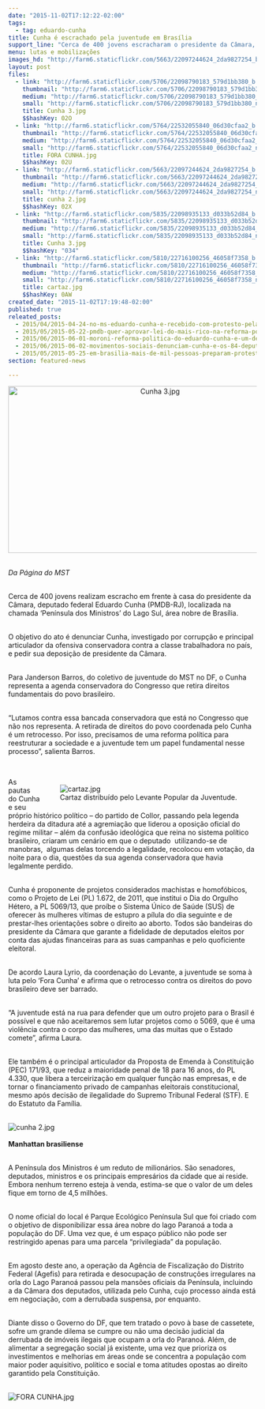 ```yaml
---
date: "2015-11-02T17:12:22-02:00"
tags:
  - tag: eduardo-cunha
title: Cunha é escrachado pela juventude em Brasília
support_line: "Cerca de 400 jovens escracharam o presidente da Câmara, deputado federal Eduardo Cunha (PMDB-RJ) em sua casa, localizada na chamada ‘Península dos Ministros’ do Lago Sul, em Brasília."
menu: lutas e mobilizações
images_hd: "http://farm6.staticflickr.com/5663/22097244624_2da9827254_b.jpg"
layout: post
files:
  - link: "http://farm6.staticflickr.com/5706/22098790183_579d1bb380_b.jpg"
    thumbnail: "http://farm6.staticflickr.com/5706/22098790183_579d1bb380_t.jpg"
    medium: "http://farm6.staticflickr.com/5706/22098790183_579d1bb380_z.jpg"
    small: "http://farm6.staticflickr.com/5706/22098790183_579d1bb380_n.jpg"
    title: Cunha 3.jpg
    $$hashKey: 02O
  - link: "http://farm6.staticflickr.com/5764/22532055840_06d30cfaa2_b.jpg"
    thumbnail: "http://farm6.staticflickr.com/5764/22532055840_06d30cfaa2_t.jpg"
    medium: "http://farm6.staticflickr.com/5764/22532055840_06d30cfaa2_z.jpg"
    small: "http://farm6.staticflickr.com/5764/22532055840_06d30cfaa2_n.jpg"
    title: FORA CUNHA.jpg
    $$hashKey: 02U
  - link: "http://farm6.staticflickr.com/5663/22097244624_2da9827254_b.jpg"
    thumbnail: "http://farm6.staticflickr.com/5663/22097244624_2da9827254_t.jpg"
    medium: "http://farm6.staticflickr.com/5663/22097244624_2da9827254_z.jpg"
    small: "http://farm6.staticflickr.com/5663/22097244624_2da9827254_n.jpg"
    title: cunha 2.jpg
    $$hashKey: 02X
  - link: "http://farm6.staticflickr.com/5835/22098935133_d033b52d84_b.jpg"
    thumbnail: "http://farm6.staticflickr.com/5835/22098935133_d033b52d84_t.jpg"
    medium: "http://farm6.staticflickr.com/5835/22098935133_d033b52d84_z.jpg"
    small: "http://farm6.staticflickr.com/5835/22098935133_d033b52d84_n.jpg"
    title: Cunha 3.jpg
    $$hashKey: "034"
  - link: "http://farm6.staticflickr.com/5810/22716100256_46058f7358_b.jpg"
    thumbnail: "http://farm6.staticflickr.com/5810/22716100256_46058f7358_t.jpg"
    medium: "http://farm6.staticflickr.com/5810/22716100256_46058f7358_z.jpg"
    small: "http://farm6.staticflickr.com/5810/22716100256_46058f7358_n.jpg"
    title: cartaz.jpg
    $$hashKey: 0AW
created_date: "2015-11-02T17:19:48-02:00"
published: true
releated_posts:
  - 2015/04/2015-04-24-no-ms-eduardo-cunha-e-recebido-com-protesto-pela-classe-trabalhadora.md
  - 2015/05/2015-05-22-pmdb-quer-aprovar-lei-do-mais-rico-na-reforma-politica.md
  - 2015/06/2015-06-01-moroni-reforma-politica-do-eduardo-cunha-e-um-deboche-com-o-povo-brasileiro.md
  - 2015/06/2015-06-02-movimentos-sociais-denunciam-cunha-e-os-84-deputados-que-mudaram-seus-votos.md
  - 2015/05/2015-05-25-em-brasilia-mais-de-mil-pessoas-preparam-protesto-contra-pec-da-corrupcao.md
section: featured-news

---
```

<p style="text-align:center"><img alt="Cunha 3.jpg" height="338" src="http://farm6.staticflickr.com/5706/22098790183_579d1bb380_b.jpg" width="600" /></p>

<p><br />
<em>Da P&aacute;gina do MST</em></p>

<p><br />
Cerca de 400 jovens realizam escracho em frente &agrave; casa do presidente da C&acirc;mara, deputado federal Eduardo Cunha (PMDB-RJ), localizada na chamada &lsquo;Pen&iacute;nsula dos Ministros&rsquo; do Lago Sul, &aacute;rea nobre de Bras&iacute;lia.</p>

<p><br />
O objetivo do ato &eacute; denunciar Cunha, investigado por corrup&ccedil;&atilde;o e principal articulador da ofensiva conservadora contra a classe trabalhadora no pa&iacute;s, e pedir sua deposi&ccedil;&atilde;o de presidente da C&acirc;mara.</p>

<p><br />
Para Janderson Barros, do coletivo de juventude do MST no DF, o Cunha representa a agenda conservadora do Congresso que retira direitos fundamentais do povo brasileiro.</p>

<p><br />
&ldquo;Lutamos contra essa bancada conservadora que est&aacute; no Congresso que n&atilde;o nos representa. A retirada de direitos do povo coordenada pelo Cunha &eacute; um retrocesso. Por isso, precisamos de uma reforma pol&iacute;tica para reestruturar a sociedade e a juventude tem um papel fundamental nesse processo&rdquo;, salienta Barros.</p>

<p>&nbsp;</p>

<figure class="image" style="float:right"><img alt="cartaz.jpg" src="http://farm6.staticflickr.com/5810/22716100256_46058f7358_b.jpg" />
<figcaption>Cartaz distribu&iacute;do pelo Levante Popular da Juventude.</figcaption>
</figure>

<p>As pautas do Cunha e seu pr&oacute;prio hist&oacute;rico pol&iacute;tico &ndash; do partido de Collor, passando pela legenda herdeira da ditadura at&eacute; a agremia&ccedil;&atilde;o que liderou a oposi&ccedil;&atilde;o oficial do regime militar &ndash; al&eacute;m da confus&atilde;o ideol&oacute;gica que reina no sistema pol&iacute;tico brasileiro, criaram um cen&aacute;rio em que o deputado &nbsp;utilizando-se de manobras, &nbsp;algumas delas torcendo a legalidade, recolocou em vota&ccedil;&atilde;o, da noite para o dia, quest&otilde;es da sua agenda conservadora que havia legalmente perdido.</p>

<p><br />
Cunha &eacute; proponente de projetos considerados machistas e homof&oacute;bicos, como o Projeto de Lei (PL) 1.672, de 2011, que institui o Dia do Orgulho H&eacute;tero, a PL 5069/13, que pro&iacute;be o Sistema &Uacute;nico de Sa&uacute;de (SUS) de oferecer &agrave;s mulheres v&iacute;timas de estupro a p&iacute;lula do dia seguinte e de prestar-lhes orienta&ccedil;&otilde;es sobre o direito ao aborto. Todos s&atilde;o bandeiras do presidente da C&acirc;mara que garante a fidelidade de deputados eleitos por conta das ajudas financeiras para as suas campanhas e pelo quoficiente eleitoral.</p>

<p><br />
De acordo Laura Lyrio, da coordena&ccedil;&atilde;o do Levante, a juventude se soma &agrave; luta pelo &lsquo;Fora Cunha&rsquo; e afirma que o retrocesso contra os direitos do povo brasileiro deve ser barrado.</p>

<p><br />
&ldquo;A juventude est&aacute; na rua para defender que um outro projeto para o Brasil &eacute; poss&iacute;vel e que n&atilde;o aceitaremos sem lutar projetos como o 5069, que &eacute; uma viol&ecirc;ncia contra o corpo das mulheres, uma das muitas que o Estado comete&rdquo;, afirma Laura.</p>

<p><br />
Ele tamb&eacute;m &eacute; o principal articulador da Proposta de Emenda &agrave; Constitui&ccedil;&atilde;o (PEC) 171/93, que reduz a maioridade penal de 18 para 16 anos, do PL 4.330, que libera a terceiriza&ccedil;&atilde;o em qualquer fun&ccedil;&atilde;o nas empresas, e de tornar o financiamento privado de campanhas eleitorais constitucional, mesmo ap&oacute;s decis&atilde;o de ilegalidade do Supremo Tribunal Federal (STF). E do Estatuto da Fam&iacute;lia.<br />
&nbsp;</p>

<p><img alt="cunha 2.jpg" src="http://farm6.staticflickr.com/5663/22097244624_2da9827254_b.jpg" /><br />
<br />
<strong>Manhattan brasiliense</strong></p>

<p><br />
A Pen&iacute;nsula dos Ministros &eacute; um reduto de milion&aacute;rios. S&atilde;o senadores, deputados, ministros e os principais empres&aacute;rios da cidade que ai reside. Embora nenhum terreno esteja &agrave; venda, estima-se que o valor de um deles fique em torno de 4,5 milh&otilde;es.</p>

<p><br />
O nome oficial do local &eacute; Parque Ecol&oacute;gico Pen&iacute;nsula Sul que foi criado com o objetivo de disponibilizar essa &aacute;rea nobre do lago Parano&aacute; a toda a popula&ccedil;&atilde;o do DF. Uma vez que, &eacute; um espa&ccedil;o p&uacute;blico n&atilde;o pode ser restringido apenas para uma parcela &ldquo;privilegiada&rdquo; da popula&ccedil;&atilde;o.</p>

<p><br />
Em agosto deste ano, a opera&ccedil;&atilde;o da Ag&ecirc;ncia de Fiscaliza&ccedil;&atilde;o do Distrito Federal (Agefis) para retirada e desocupa&ccedil;&atilde;o de constru&ccedil;&otilde;es irregulares na orla do Lago Parano&aacute; passou pela mans&otilde;es oficiais da Pen&iacute;nsula, incluindo a da C&acirc;mara dos deputados, utilizada pelo Cunha, cujo processo ainda est&aacute; em negocia&ccedil;&atilde;o, com a derrubada suspensa, por enquanto.</p>

<p><br />
Diante disso o Governo do DF, que tem tratado o povo &agrave; base de cassetete, sofre um grande dilema se cumpre ou n&atilde;o uma decis&atilde;o judicial da derrubada de im&oacute;veis ilegais que ocupam a orla do Parano&aacute;. Al&eacute;m, de alimentar a segrega&ccedil;&atilde;o social j&aacute; existente, uma vez que prioriza os investimentos e melhorias em &aacute;reas onde se concentra a popula&ccedil;&atilde;o com maior poder aquisitivo, pol&iacute;tico e social e toma atitudes opostas ao direito garantido pela Constitui&ccedil;&atilde;o.<br />
&nbsp;</p>

<p><img alt="FORA CUNHA.jpg" src="http://farm6.staticflickr.com/5764/22532055840_06d30cfaa2_b.jpg" /></p>
